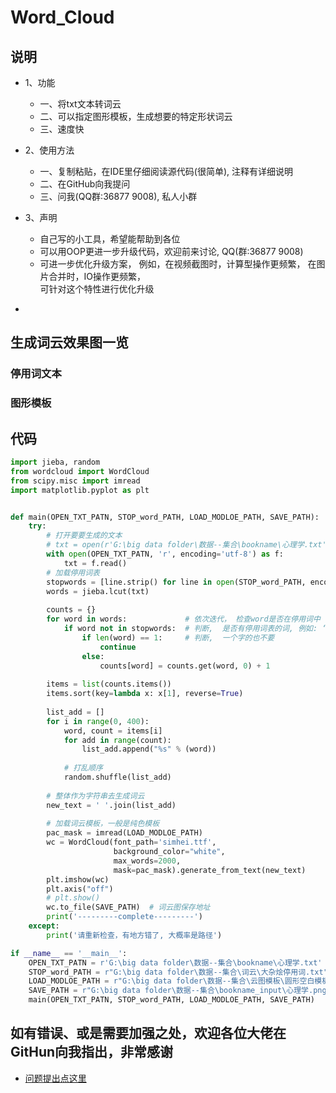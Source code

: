 Word_Cloud  
====
## 说明  
* 1、功能  
    * 一、将txt文本转词云  
    * 二、可以指定图形模板，生成想要的特定形状词云   
    * 三、速度快

* 2、使用方法  
    * 一、复制粘贴，在IDE里仔细阅读源代码(很简单), 注释有详细说明  
    * 二、在GitHub向我提问  
    * 三、问我(QQ群:36877 9008), 私人小群  

* 3、声明  
    * 自己写的小工具，希望能帮助到各位  
    * 可以用OOP更进一步升级代码，欢迎前来讨论, QQ(群:36877 9008)
    * 可进一步优化升级方案， 例如，在视频截图时，计算型操作更频繁， 在图片合并时，IO操作更频繁，  
       可针对这个特性进行优化升级
-
## 生成词云效果图一览

### 停用词文本  

### 图形模板



## 代码  
```Python
import jieba, random
from wordcloud import WordCloud
from scipy.misc import imread
import matplotlib.pyplot as plt


def main(OPEN_TXT_PATN, STOP_word_PATH, LOAD_MODLOE_PATH, SAVE_PATH):
    try:
        # 打开要要生成的文本
        # txt = open(r'G:\big data folder\数据--集合\bookname\心理学.txt', encoding="utf-8").read()
        with open(OPEN_TXT_PATN, 'r', encoding='utf-8') as f:
            txt = f.read()
        # 加载停用词表
        stopwords = [line.strip() for line in open(STOP_word_PATH, encoding="utf-8").readlines()]
        words = jieba.lcut(txt)
        
        counts = {}
        for word in words:             # 依次迭代， 检查word是否在停用词中
            if word not in stopwords:  # 判断,  是否有停用词表的词, 例如: ‘的’  ‘啊’ ‘哦’
                if len(word) == 1:     # 判断,  一个字的也不要
                    continue
                else:
                    counts[word] = counts.get(word, 0) + 1
                    
        items = list(counts.items())
        items.sort(key=lambda x: x[1], reverse=True)
        
        list_add = []
        for i in range(0, 400):
            word, count = items[i]
            for add in range(count):
                list_add.append("%s" % (word))
            
            # 打乱顺序
            random.shuffle(list_add)
        
        # 整体作为字符串去生成词云
        new_text = ' '.join(list_add)
        
        # 加载词云模板，一般是纯色模板
        pac_mask = imread(LOAD_MODLOE_PATH)
        wc = WordCloud(font_path='simhei.ttf',
                       background_color="white",
                       max_words=2000,
                       mask=pac_mask).generate_from_text(new_text)
        plt.imshow(wc)
        plt.axis("off")
        # plt.show()
        wc.to_file(SAVE_PATH)  # 词云图保存地址
        print('---------complete---------')
    except:
        print('请重新检查，有地方错了, 大概率是路径')

if __name__ == '__main__':
    OPEN_TXT_PATN = r'G:\big data folder\数据--集合\bookname\心理学.txt'
    STOP_word_PATH = r"G:\big data folder\数据--集合\词云\大杂烩停用词.txt"
    LOAD_MODLOE_PATH = r"G:\big data folder\数据--集合\云图模板\圆形空白模板.png"
    SAVE_PATH = r"G:\big data folder\数据--集合\bookname_input\心理学.png"
    main(OPEN_TXT_PATN, STOP_word_PATH, LOAD_MODLOE_PATH, SAVE_PATH)
```
## 如有错误、或是需要加强之处，欢迎各位大佬在GitHun向我指出，非常感谢  
- [问题提出点这里](https://github.com/KissMyLady/Word_Cloud/issues)
